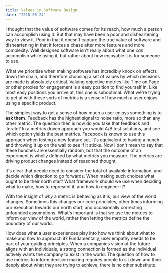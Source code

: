 ```yaml
---
title: Values in Software Design
date: "2018-06-24"
---
```


I thought that the value of software comes for its reach, how much a person can
accomplish using it. But that may have been a poor and disheartening way to
view it. Poor in that it doesn't capture the true value of software and
disheartening in that it forces a chase after more features and more
complexity. Well designed software isn't really about what one *can* accomplish
while using it, but rather about how enjoyable it is for someone to use.

What we prioritise when making software has incredibly knock on effects down
the chain, and therefore choosing a set of values by which decisions are made
is absolutely critical. Valuing objective metrics like Time on Page or other
proxies for engagement is a easy position to find yourself in. Like most easy
positions you arrive at, this one is suboptimal. What we're trying to get at
with these sorts of metrics is a sense of how much a user enjoys using a
specific product.

The simplest way to get a sense of how much a user enjoys something is to **ask
them**. Feedback has the highest signal to noise ratio, more so than any other
metric. The question then is how do you take that feedback and iterate? In a
metrics driven approach you would A/B test solutions, and see which option
yields the best metrics. Facebook is known to use this approach when testing a
new feature set. It's equivalent to having a hunch and throwing it up on the
wall to see if it sticks. Now I don't mean to say that these hunches are
essentially random, but that the outcome of an experiment is wholly defined by
what metrics you measure. The metrics are driving product changes instead of
reasoned thought.

It's clear that people need to consider the total of available information, and
decide which direction to go forwards. When making such choices what ought to
be their north star? What framework should we use when deciding what to make,
how to represent it, and how to engineer it?

With the insight of *why* a metric is behaving as it is, our view of the world
changes. Sometimes this changes our core principles, other times informing our
execution towards our north start, and occasionally correcting unfounded
assumptions. What's important is that we use the metrics to inform our view of
the world, rather then letting the metrics define the boundary of our world.

How does what a user experiences play into how we think about what to make and
how to approach it? Fundamentally, user empathy needs to be part of your
guiding principles. When a companies vision of the future aligns with an
individuals, a strong connection is formed as the individual actively wants the
company to exist in the world. The question of how to use metrics to inform
decision making requires people to sit down and think deeply about what they
are trying to achieve, there is no other substitute.
